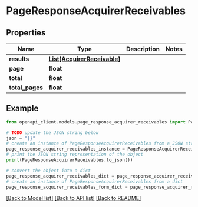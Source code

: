 # PageResponseAcquirerReceivables



## Properties

Name | Type | Description | Notes
------------ | ------------- | ------------- | -------------
**results** | [**List[AcquirerReceivable]**](AcquirerReceivable.md) |  | 
**page** | **float** |  | 
**total** | **float** |  | 
**total_pages** | **float** |  | 

## Example

```python
from openapi_client.models.page_response_acquirer_receivables import PageResponseAcquirerReceivables

# TODO update the JSON string below
json = "{}"
# create an instance of PageResponseAcquirerReceivables from a JSON string
page_response_acquirer_receivables_instance = PageResponseAcquirerReceivables.from_json(json)
# print the JSON string representation of the object
print(PageResponseAcquirerReceivables.to_json())

# convert the object into a dict
page_response_acquirer_receivables_dict = page_response_acquirer_receivables_instance.to_dict()
# create an instance of PageResponseAcquirerReceivables from a dict
page_response_acquirer_receivables_form_dict = page_response_acquirer_receivables.from_dict(page_response_acquirer_receivables_dict)
```
[[Back to Model list]](../README.md#documentation-for-models) [[Back to API list]](../README.md#documentation-for-api-endpoints) [[Back to README]](../README.md)


